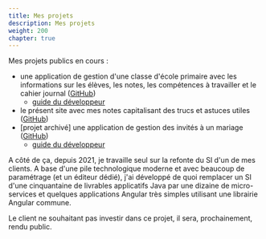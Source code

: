 ```yaml
---
title: Mes projets
description: Mes projets
weight: 200
chapter: true
---
```


Mes projets publics en cours :

* une application de gestion d'une classe d'école primaire avec les informations sur les élèves, les notes, les compétences à travailler et le cahier journal ([GitHub](https://github.com/talbotgui/outilsDeClasse))
  * [guide du développeur](/mesprojets/bulletin-guidededev/)
* le présent site avec mes notes capitalisant des trucs et astuces utiles ([GitHub](https://github.com/talbotgui/pages-hugo))
* [projet archivé] une application de gestion des invités à un mariage ([GitHub](https://github.com/talbotgui/mariage))
  * [guide du développeur](/mesprojets/mariage-guidededev/)


A côté de ça, depuis 2021, je travaille seul sur la refonte du SI d'un de mes clients. A base d'une pile technologique moderne et avec beaucoup de paramétrage (et un éditeur dédié), j'ai développé de quoi remplacer un SI d'une cinquantaine de livrables applicatifs Java par une dizaine de micro-services et quelques applications Angular très simples utilisant une librairie Angular commune.

Le client ne souhaitant pas investir dans ce projet, il sera, prochainement, rendu public.